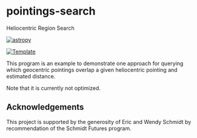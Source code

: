 # pointings-search
Heliocentric Region Search

[![astropy](http://img.shields.io/badge/powered%20by-AstroPy-orange.svg?style=flat)](http://www.astropy.org/) 

[![Template](https://img.shields.io/badge/Template-LINCC%20Frameworks%20Python%20Project%20Template-brightgreen)](https://lincc-ppt.readthedocs.io/en/latest/)

This program is an example to demonstrate one approach for querying which geocentric pointings
overlap a given heliocentric pointing and estimated distance.

Note that it is currently not optimized.


## Acknowledgements

This project is supported by the generosity of Eric and Wendy Schmidt by recommendation of the Schmidt Futures program.
